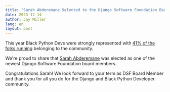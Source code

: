 ```yaml
---
title: "Sarah Abderemane Selected to the Django Software Foundation Board of Directors"
date: 2023-12-14
author: Jay Miller
lang: en
layout: post
---
```


This year Black Python Devs were strongly represented with [41% of the folks running](https://blackpythondevs.github.io/2023-11-13-black-python-devs-represent-in-dsf-elections/) belonging to the community.

We're proud to share that [Sarah Abderemane](https://sarahabd.com/) was elected as one of the newest Django Software Foundation board members.

Congratulations Sarah! We look forward to your term as DSF Board Member and thank you for all you do for the Django and Black Python Developer community.
